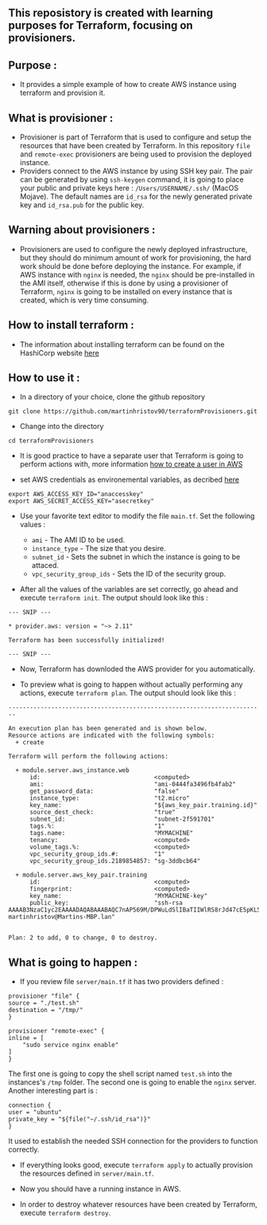 ## This reposistory is created with learning purposes for Terraform, focusing on provisioners.

## Purpose :

- It provides a simple example of how to create AWS instance using terraform and provision it.

## What is provisioner  :

- Provisioner is part of Terraform that is used to configure and setup the resources that have been created by Terraform. In this repository `file` and `remote-exec` provisioners are being used to provision the deployed instance.
- Providers connect to the AWS instance by using SSH key pair. The pair can be generated by using `ssh-keygen` command, it is going to place your public and private keys here : `/Users/USERNAME/.ssh/` (MacOS Mojave). The default names are `id_rsa` for the newly generated private key and `id_rsa.pub` for the public key.

## Warning about provisioners :

- Provisioners are used to configure the newly deployed infrastructure, but they should do minimum amount of work for provisioning, the hard work should be done before deploying the instance. For example, if AWS instance with `nginx` is needed, the `nginx` should be pre-installed in the AMI itself, otherwise if this is done by using a provisioner of Terraform, `nginx` is going to be installed on every instance that is created, which is very time consuming. 

## How to install terraform : 

- The information about installing terraform can be found on the HashiCorp website 
[here](https://learn.hashicorp.com/terraform/getting-started/install.html)

## How to use it :

- In a directory of your choice, clone the github repository 
```
git clone https://github.com/martinhristov90/terraformProvisioners.git
```

- Change into the directory
```
cd terraformProvisioners
```

- It is good practice to have a separate user that Terraform is going to perform actions with, more information [how to create a user in AWS](https://docs.aws.amazon.com/IAM/latest/UserGuide/id_users.html)

- set AWS credentials as environemental variables, as decribed [here](https://www.terraform.io/docs/providers/aws/index.html#environment-variables)

```
export AWS_ACCESS_KEY_ID="anaccesskey"
export AWS_SECRET_ACCESS_KEY="asecretkey"
```

- Use your favorite text editor to modify the file `main.tf`. Set the following values :
    - `ami` - The AMI ID to be used.
    - `instance_type` - The size that you desire.
    - `subnet_id`  - Sets the subnet in which the instance is going to be attaced.
    - `vpc_security_group_ids` - Sets the ID of the security group.

- After all the values of the variables are set correctly, go ahead and execute `terraform init`. 
The output should look like this :

```shell
--- SNIP ---

* provider.aws: version = "~> 2.11"

Terraform has been successfully initialized!

--- SNIP ---
```
    
- Now, Terraform has downloded the AWS provider for you automatically.

- To preview what is going to happen without actually performing any actions, execute `terraform plan`. The output should look like this :

```shell
------------------------------------------------------------------------

An execution plan has been generated and is shown below.
Resource actions are indicated with the following symbols:
  + create

Terraform will perform the following actions:

  + module.server.aws_instance.web
      id:                                <computed>
      ami:                               "ami-0444fa3496fb4fab2"
      get_password_data:                 "false"
      instance_type:                     "t2.micro"
      key_name:                          "${aws_key_pair.training.id}"
      source_dest_check:                 "true"
      subnet_id:                         "subnet-2f591701"
      tags.%:                            "1"
      tags.name:                         "MYMACHINE"
      tenancy:                           <computed>
      volume_tags.%:                     <computed>
      vpc_security_group_ids.#:          "1"
      vpc_security_group_ids.2189854857: "sg-3ddbcb64"

  + module.server.aws_key_pair.training
      id:                                <computed>
      fingerprint:                       <computed>
      key_name:                          "MYMACHINE-key"
      public_key:                        "ssh-rsa AAAAB3NzaC1yc2EAAAADAQABAAABAQC7nAP569M/DPWuLdSlIBaTIIWlRS8rJd47cE5pKL5jNTb80R22wIgiiDVJbQs5zmfK45xIxDZVAl84w1c+Ww/2ZbgMyV7rWAhg86Wdlo45pGQLG9Bbz3YddeGNe3S1rlmgUe1jQObDRP3poQ6GH7QiTBiL0VkNp2HhL0GaEP4059A8FuJLSbsEsJQGoXpycsqoaM/ltNCfvf96CD8tviEOCQQHGl6EOeJtU6KdesWjqA0+T6IACfWcCeYKw1VpuU0dhN4T0agi3vjk2LLs3DiyslYxNNEqwaoi1AHYtoKqyXJ2U8CUXAqvaYGDk9QJbgBjbejPtuhwy81b1Gt4EBnJ martinhristov@Martins-MBP.lan"


Plan: 2 to add, 0 to change, 0 to destroy.
```

## What is going to happen :

- If you review file `server/main.tf` it has two providers defined :
```
provisioner "file" {
source = "./test.sh"
destination = "/tmp/"
}
```
```
provisioner "remote-exec" {
inline = [ 
    "sudo service nginx enable"
]
}
```

   The first one is going to copy the shell script named `test.sh` into the instances's `/tmp` folder. The second one is going to enable the `nginx` server. Another interesting part is :

```
connection {
user = "ubuntu"
private_key = "${file("~/.ssh/id_rsa")}"
}
```

   It used to establish the needed SSH connection for the providers to function correctly. 

- If everything looks good, execute `terraform apply` to actually provision the resources defined in `server/main.tf`.

- Now you should have a running instance in AWS.

- In order to destroy whatever resources have been created by Terraform, execute `terraform destroy`. 


